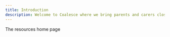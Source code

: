 ```yaml
---
title: Introduction
description: Welcome to Coalesce where we bring parents and carers closer together through education.
---
```


The resources home page

